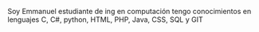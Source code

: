 Soy Emmanuel estudiante de ing en computación 
tengo conocimientos en lenguajes C, C#, python, HTML, PHP, Java, CSS, SQL y GIT

